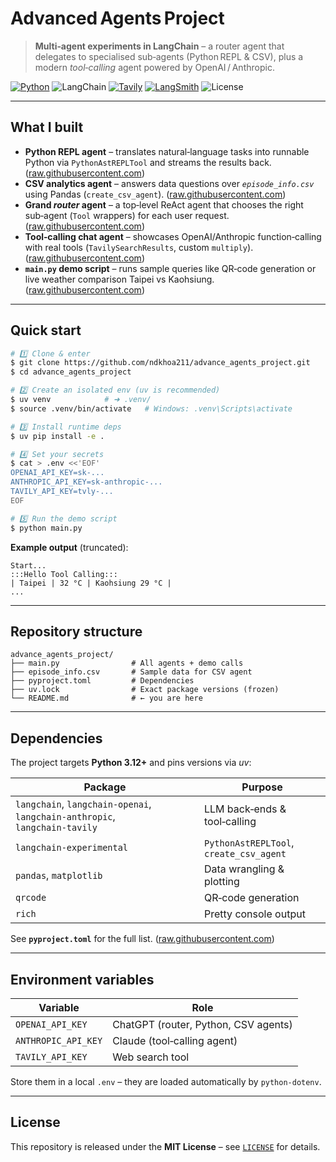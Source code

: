 # Advanced Agents Project

> **Multi‑agent experiments in LangChain** – a router agent that delegates to specialised sub‑agents (Python REPL & CSV), plus a modern *tool‑calling* agent powered by OpenAI / Anthropic.

[![Python](https://img.shields.io/badge/Python-3.12+-blue?logo=python)](https://www.python.org/)
![LangChain](https://img.shields.io/badge/LangChain-0.3.x-9cf?logo=langchain)
[![Tavily](https://img.shields.io/badge/Powered%20by-Tavily-ffc72c?logo=tavily)](https://www.tavily.com/)
[![LangSmith](https://img.shields.io/badge/LangSmith-Tracing-ff69b4?logo=langchain)](https://smith.langchain.com/o/856312b1-7816-4389-80cb-b01e398655be/projects/p/e96289ca-0c2a-45a0-8d45-4dafe8db2a92?timeModel=%7B%22duration%22%3A%227d%22%7D)
![License](https://img.shields.io/badge/license-MIT-lightgrey)


---

## What I built

* **Python REPL agent** – translates natural‑language tasks into runnable Python via `PythonAstREPLTool` and streams the results back. ([raw.githubusercontent.com](https://raw.githubusercontent.com/ndkhoa211/advance_agents_project/main/main.py))
* **CSV analytics agent** – answers data questions over *`episode_info.csv`* using Pandas (`create_csv_agent`). ([raw.githubusercontent.com](https://raw.githubusercontent.com/ndkhoa211/advance_agents_project/main/main.py))
* **Grand *router* agent** – a top‑level ReAct agent that chooses the right sub‑agent (`Tool` wrappers) for each user request. ([raw.githubusercontent.com](https://raw.githubusercontent.com/ndkhoa211/advance_agents_project/main/main.py))
* **Tool‑calling chat agent** – showcases OpenAI/Anthropic function‑calling with real tools (`TavilySearchResults`, custom `multiply`). ([raw.githubusercontent.com](https://raw.githubusercontent.com/ndkhoa211/advance_agents_project/main/main.py))
* **`main.py` demo script** – runs sample queries like QR‑code generation or live weather comparison Taipei vs Kaohsiung. ([raw.githubusercontent.com](https://raw.githubusercontent.com/ndkhoa211/advance_agents_project/main/main.py))

---

## Quick start

```bash
# 1️⃣ Clone & enter
$ git clone https://github.com/ndkhoa211/advance_agents_project.git
$ cd advance_agents_project

# 2️⃣ Create an isolated env (uv is recommended)
$ uv venv            # ➜ .venv/
$ source .venv/bin/activate   # Windows: .venv\Scripts\activate

# 3️⃣ Install runtime deps
$ uv pip install -e .

# 4️⃣ Set your secrets
$ cat > .env <<'EOF'
OPENAI_API_KEY=sk‑...
ANTHROPIC_API_KEY=sk‑anthropic‑...
TAVILY_API_KEY=tvly‑...
EOF

# 5️⃣ Run the demo script
$ python main.py
```

**Example output** (truncated):

```
Start...
:::Hello Tool Calling:::
| Taipei | 32 °C | Kaohsiung 29 °C |
...
```

---

## Repository structure

```text
advance_agents_project/
├── main.py                # All agents + demo calls
├── episode_info.csv       # Sample data for CSV agent
├── pyproject.toml         # Dependencies 
├── uv.lock                # Exact package versions (frozen)
└── README.md              # ← you are here
```

---

## Dependencies

The project targets **Python 3.12+** and pins versions via *uv*:

| Package                                                                    | Purpose                                 |
| -------------------------------------------------------------------------- | --------------------------------------- |
| `langchain`, `langchain‑openai`, `langchain‑anthropic`, `langchain‑tavily` | LLM back‑ends & tool‑calling            |
| `langchain‑experimental`                                                   | `PythonAstREPLTool`, `create_csv_agent` |
| `pandas`, `matplotlib`                                                     | Data wrangling & plotting               |
| `qrcode`                                                                   | QR‑code generation                      |
| `rich`                                                                     | Pretty console output                   |

See **`pyproject.toml`** for the full list. ([raw.githubusercontent.com](https://raw.githubusercontent.com/ndkhoa211/advance_agents_project/main/pyproject.toml))

---

## Environment variables

| Variable            | Role                                 |
| ------------------- | ------------------------------------ |
| `OPENAI_API_KEY`    | ChatGPT (router, Python, CSV agents) |
| `ANTHROPIC_API_KEY` | Claude (tool‑calling agent)          |
| `TAVILY_API_KEY`    | Web search tool                      |

Store them in a local `.env` – they are loaded automatically by `python‑dotenv`.

---

## License

This repository is released under the **MIT License** – see [`LICENSE`](LICENSE) for details.

